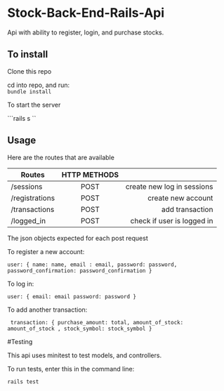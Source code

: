 # Stock-Back-End-Rails-Api

Api with ability to register, login, and purchase stocks.

## To install

Clone this repo

cd into repo, and run:  
```bundle install```

To start the server

```rails s ``
## Usage

Here are the routes that are available

| Routes        | HTTP METHODS  |    |
| ------------- |:-------------:| -----:|
| /sessions   | POST |  create new log in sessions  |  
| /registrations     | POST      |   create new account|
| /transactions | POST   |   add transaction |
| /logged_in | POST     |  check if user is logged in|


The json objects expected for each post request

To register a new account:

` user: {
    name: name,
    email : email,
    password: password,
    password_confirmation: password_confirmation
} `

To log in:

`user: {
    email: email
    password: password
 }`

 To add another transaction:

 `  transaction: {
     purchase_amount: total,
     amount_of_stock: amount_of_stock ,
     stock_symbol: stock_symbol
 } `

 
 #Testing

  This api uses minitest to test models, and controllers.

  To run tests, enter this in the command line:

  ```rails test```